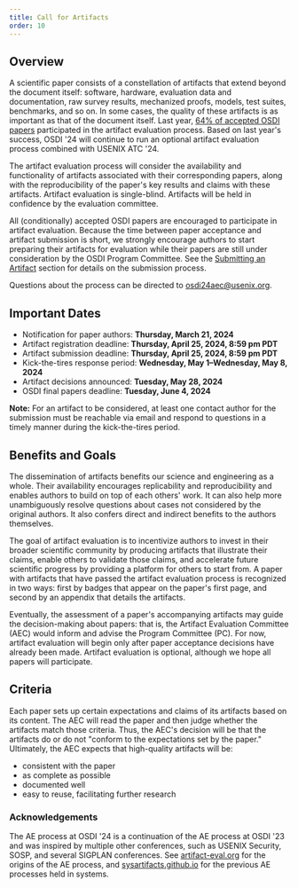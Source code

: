 ```yaml
---
title: Call for Artifacts
order: 10
---
```


## Overview
A scientific paper consists of a constellation of artifacts that extend beyond the document itself: software, hardware, evaluation data and documentation, raw survey results, mechanized proofs, models, test suites, benchmarks, and so on. 
In some cases, the quality of these artifacts is as important as that of the document itself. 
Last year, [64% of accepted OSDI papers](https://sysartifacts.github.io/osdi2023/results) participated in the artifact evaluation process. 
Based on last year's success, OSDI '24 will continue to run an optional artifact evaluation process combined with USENIX ATC '24.

The artifact evaluation process will consider the availability and functionality of artifacts associated with their corresponding papers, along with the reproducibility of the paper's key results and claims with these artifacts.
Artifact evaluation is single-blind. Artifacts will be held in confidence by the evaluation committee.

All (conditionally) accepted OSDI papers are encouraged to participate in artifact evaluation.
Because the time between paper acceptance and artifact submission is short, we strongly encourage authors to start preparing their artifacts for evaluation while their papers are still under consideration by the OSDI Program Committee.
See the [Submitting an Artifact](https://www.usenix.org/conference/osdi24/call-for-artifacts#submitting) section for details on the submission process.

Questions about the process can be directed to [osdi24aec@usenix.org](mailto:osdi24aec@usenix.org).

## Important Dates
- Notification for paper authors: **Thursday, March 21, 2024**
- Artifact registration deadline: **Thursday, April 25, 2024, 8:59 pm PDT**
- Artifact submission deadline: **Thursday, April 25, 2024, 8:59 pm PDT**
- Kick-the-tires response period: **Wednesday, May 1–Wednesday, May 8, 2024**
- Artifact decisions announced: **Tuesday, May 28, 2024**
- OSDI final papers deadline: **Tuesday, June 4, 2024**

**Note:** For an artifact to be considered, at least one contact author for the submission must be reachable via email and respond to questions in a timely manner during the kick-the-tires period.

## Benefits and Goals
The dissemination of artifacts benefits our science and engineering as a whole.
Their availability encourages replicability and reproducibility and enables authors to build on top of each others' work.
It can also help more unambiguously resolve questions about cases not considered by the original authors. It also confers direct and indirect benefits to the authors themselves.

The goal of artifact evaluation is to incentivize authors to invest in their broader scientific community by producing artifacts that illustrate their claims, enable others to validate those claims, and accelerate future scientific progress by providing a platform for others to start from.
A paper with artifacts that have passed the artifact evaluation process is recognized in two ways: first by badges that appear on the paper's first page, and second by an appendix that details the artifacts.

Eventually, the assessment of a paper's accompanying artifacts may guide the decision-making about papers: that is, the Artifact Evaluation Committee (AEC) would inform and advise the Program Committee (PC).
For now, artifact evaluation will begin only after paper acceptance decisions have already been made. Artifact evaluation is optional, although we hope all papers will participate.

## Criteria
Each paper sets up certain expectations and claims of its artifacts based on its content.
The AEC will read the paper and then judge whether the artifacts match those criteria.
Thus, the AEC's decision will be that the artifacts do or do not "conform to the expectations set by the paper."
Ultimately, the AEC expects that high-quality artifacts will be:

- consistent with the paper
- as complete as possible
- documented well
- easy to reuse, facilitating further research

### Acknowledgements

The AE process at OSDI '24 is a continuation of the AE process at OSDI '23 and was inspired by multiple other conferences, such as USENIX Security, SOSP, and several SIGPLAN conferences. See [artifact-eval.org](https://artifact-eval.org/) for the origins of the AE process, and [sysartifacts.github.io](https://sysartifacts.github.io/) for the previous AE processes held in systems.
